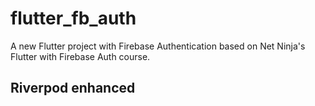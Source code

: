 # flutter_fb_auth

A new Flutter project with Firebase Authentication based on Net Ninja's Flutter with Firebase Auth course.
## Riverpod enhanced
